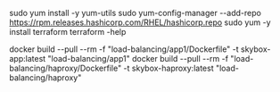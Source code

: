 sudo yum install -y yum-utils
sudo yum-config-manager --add-repo https://rpm.releases.hashicorp.com/RHEL/hashicorp.repo
sudo yum -y install terraform
terraform -help

docker build --pull --rm -f "load-balancing/app1/Dockerfile" -t skybox-app:latest "load-balancing/app1"
docker build --pull --rm -f "load-balancing/haproxy/Dockerfile" -t skybox-haproxy:latest "load-balancing/haproxy"